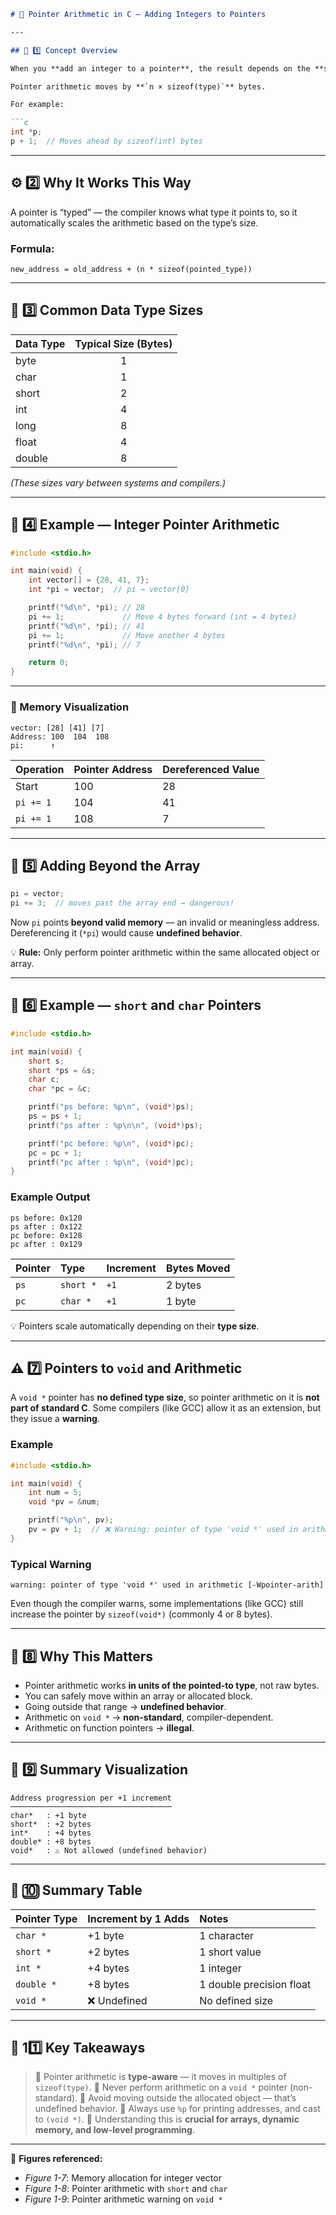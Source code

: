 ````markdown
# 🧮 Pointer Arithmetic in C — Adding Integers to Pointers

---

## 🧠 1️⃣ Concept Overview

When you **add an integer to a pointer**, the result depends on the **size of the data type** that the pointer refers to.

Pointer arithmetic moves by **`n × sizeof(type)`** bytes.

For example:

```c
int *p;
p + 1;  // Moves ahead by sizeof(int) bytes
````

---

## ⚙️ 2️⃣ Why It Works This Way

A pointer is “typed” — the compiler knows what type it points to,
so it automatically scales the arithmetic based on the type’s size.

### Formula:

```
new_address = old_address + (n * sizeof(pointed_type))
```

---

## 📏 3️⃣ Common Data Type Sizes

| Data Type | Typical Size (Bytes) |
| :-------- | :------------------: |
| byte      |           1          |
| char      |           1          |
| short     |           2          |
| int       |           4          |
| long      |           8          |
| float     |           4          |
| double    |           8          |

*(These sizes vary between systems and compilers.)*

---

## 🧩 4️⃣ Example — Integer Pointer Arithmetic

```c
#include <stdio.h>

int main(void) {
    int vector[] = {28, 41, 7};
    int *pi = vector;  // pi → vector[0]

    printf("%d\n", *pi); // 28
    pi += 1;             // Move 4 bytes forward (int = 4 bytes)
    printf("%d\n", *pi); // 41
    pi += 1;             // Move another 4 bytes
    printf("%d\n", *pi); // 7

    return 0;
}
```

---

### 🧠 Memory Visualization

```text
vector: [28] [41] [7]
Address: 100  104  108
pi:      ↑
```

| Operation | Pointer Address | Dereferenced Value |
| :-------- | :-------------- | :----------------- |
| Start     | 100             | 28                 |
| `pi += 1` | 104             | 41                 |
| `pi += 1` | 108             | 7                  |

---

## 🧱 5️⃣ Adding Beyond the Array

```c
pi = vector;
pi += 3;  // moves past the array end → dangerous!
```

Now `pi` points **beyond valid memory** — an invalid or meaningless address.
Dereferencing it (`*pi`) would cause **undefined behavior**.

💡 **Rule:** Only perform pointer arithmetic within the same allocated object or array.

---

## 🧩 6️⃣ Example — `short` and `char` Pointers

```c
#include <stdio.h>

int main(void) {
    short s;
    short *ps = &s;
    char c;
    char *pc = &c;

    printf("ps before: %p\n", (void*)ps);
    ps = ps + 1;
    printf("ps after : %p\n\n", (void*)ps);

    printf("pc before: %p\n", (void*)pc);
    pc = pc + 1;
    printf("pc after : %p\n", (void*)pc);
}
```

### Example Output

```
ps before: 0x120
ps after : 0x122
pc before: 0x128
pc after : 0x129
```

| Pointer | Type      | Increment | Bytes Moved |
| :------ | :-------- | :-------- | :---------- |
| `ps`    | `short *` | `+1`      | 2 bytes     |
| `pc`    | `char *`  | `+1`      | 1 byte      |

💡 Pointers scale automatically depending on their **type size**.

---

## ⚠️ 7️⃣ Pointers to `void` and Arithmetic

A `void *` pointer has **no defined type size**, so pointer arithmetic on it is **not part of standard C**.
Some compilers (like GCC) allow it as an extension, but they issue a **warning**.

### Example

```c
#include <stdio.h>

int main(void) {
    int num = 5;
    void *pv = &num;

    printf("%p\n", pv);
    pv = pv + 1;  // ❌ Warning: pointer of type 'void *' used in arithmetic
}
```

### Typical Warning

```
warning: pointer of type 'void *' used in arithmetic [-Wpointer-arith]
```

Even though the compiler warns, some implementations (like GCC) still increase the pointer by `sizeof(void*)` (commonly 4 or 8 bytes).

---

## 🧱 8️⃣ Why This Matters

* Pointer arithmetic works **in units of the pointed-to type**, not raw bytes.
* You can safely move within an array or allocated block.
* Going outside that range → **undefined behavior**.
* Arithmetic on `void *` → **non-standard**, compiler-dependent.
* Arithmetic on function pointers → **illegal**.

---

## 🧠 9️⃣ Summary Visualization

```text
Address progression per +1 increment
────────────────────────────────────
char*   : +1 byte
short*  : +2 bytes
int*    : +4 bytes
double* : +8 bytes
void*   : ⚠️ Not allowed (undefined behavior)
```

---

## 🧩 🔟 Summary Table

| Pointer Type | Increment by 1 Adds | Notes                    |
| :----------- | :------------------ | :----------------------- |
| `char *`     | +1 byte             | 1 character              |
| `short *`    | +2 bytes            | 1 short value            |
| `int *`      | +4 bytes            | 1 integer                |
| `double *`   | +8 bytes            | 1 double precision float |
| `void *`     | ❌ Undefined         | No defined size          |

---

## 💬 11️⃣ Key Takeaways

> 🧠 Pointer arithmetic is **type-aware** — it moves in multiples of `sizeof(type)`.
> 🧠 Never perform arithmetic on a `void *` pointer (non-standard).
> 🧠 Avoid moving outside the allocated object — that’s undefined behavior.
> 🧠 Always use `%p` for printing addresses, and cast to `(void *)`.
> 🧠 Understanding this is **crucial for arrays, dynamic memory, and low-level programming**.

---

📘 **Figures referenced:**

* *Figure 1-7*: Memory allocation for integer vector
* *Figure 1-8*: Pointer arithmetic with `short` and `char`
* *Figure 1-9*: Pointer arithmetic warning on `void *`

```
